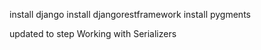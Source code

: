 install django
install djangorestframework
install pygments

updated to step Working with Serializers